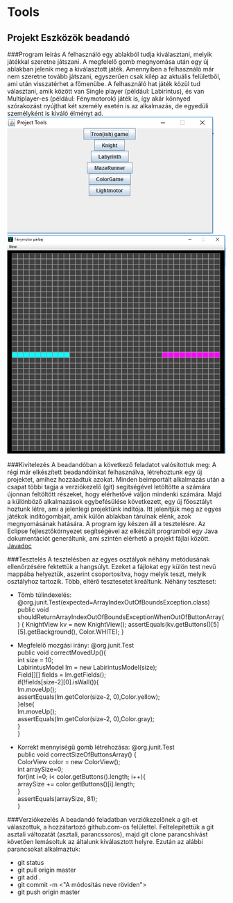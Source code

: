 # Tools
## Projekt Eszközök beadandó

###Program leírás
A felhasználó egy ablakból tudja kiválasztani, melyik játékkal szeretne játszani. A megfelelő gomb megnyomása után egy új ablakban jelenik meg a kiválasztott játék. Amennyiben a felhasználó már nem szeretne tovább játszani, egyszerűen csak kilép az aktuális felületből, ami után visszatérhet a főmenübe. A felhasználó hat játék közül tud választani, amik között van Single player (például: Labirintus), és van Multiplayer-es (például: Fénymotorok) játék is, így akár könnyed szórakozást nyújthat két személy esetén is az alkalmazás, de egyedüli személyként is kiváló élményt ad.
![Főmenü](img/mainMenu.png?raw=true "Főmenü")
![Fénymotor játék](img/gameMotors.png?raw=true "Fénymotorok")

###Kivitelezés
A beadandóban a következő feladatot valósítottuk meg: A régi már elkészített beadandóinkat felhasználva, létrehoztunk egy új projektet, amihez hozzáadtuk azokat. Minden beimportált alkalmazás után a csapat többi tagja a verziókezelő (git) segítségével letöltötte a számára újonnan feltöltött részeket, hogy elérhetővé váljon mindenki számára. Majd a különböző alkalmazások egybefésülése következett, egy új főosztályt hoztunk létre, ami a jelenlegi projektünk indítója. Itt jelenítjük meg az egyes játékok indítógombjait, amik külön ablakban tárulnak elénk, azok megnyomásának hatására. A program így készen áll a tesztelésre. 
Az Eclipse fejlesztőkörnyezet segítségével az elkészült programból egy Java dokumentációt generáltunk, ami szintén elérhető a projekt fájlai között.
[Javadoc](doc/index.html)

###Tesztelés
A tesztelésben az egyes osztályok néhány metódusának ellenőrzésére fektettük a hangsúlyt. Ezeket a fájlokat egy külön test nevű mappába helyeztük, aszerint csoportosítva, hogy melyik teszt, melyik osztályhoz tartozik. Több, eltérő tesztesetet kreáltunk. Néhány teszteset:
* Tömb túlindexelés:
  @org.junit.Test(expected=ArrayIndexOutOfBoundsException.class)
   public void shouldReturnArrayIndexOutOfBoundsExceptionWhenOutOfButtonArray() {
    KnightView kv = new KnightView();
    assertEquals(kv.getButtons()[5][5].getBackground(), Color.WHITE);
   }
   
* Megfelelő mozgási irány:
   @org.junit.Test   
   public void correctMovedUp(){   
    int size = 10;    
   	LabirintusModel lm = new LabirintusModel(size);    
   	Field[][] fields = lm.getFields();    
	if(!fields[size-2][0].isWall()){    
	   lm.moveUp();       
	   assertEquals(lm.getColor(size-2, 0),Color.yellow);      
	}else{    
	   lm.moveUp();       
	   assertEquals(lm.getColor(size-2, 0),Color.gray);       
	}    
   }   
   
* Korrekt mennyiségű gomb létrehozása:
   @org.junit.Test   
   public void correctSizeOfButtonsArray() {   
    ColorView color = new ColorView();    
    int arraySize=0;    
    for(int i=0; i< color.getButtons().length; i++){    
     arraySize += color.getButtons()[i].length;     
    }    
    assertEquals(arraySize, 81);    
   }   
	
###Verziókezelés
A beadandó feladatban verziókezelőnek a git-et válaszottuk, a hozzátartozó github.com-os felülettel. Feltelepítettük a git asztali változatát (asztali, parancssoros), majd git clone parancshívást követően lemásoltuk az általunk kiválasztott helyre. Ezután az alábbi parancsokat alkalmaztuk:
* git status
* git pull origin master
* git add .
* git commit -m <"A módosítás neve röviden">
* git push origin master
